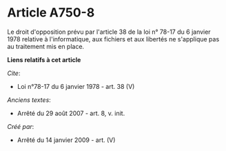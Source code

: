 # Article A750-8

Le droit d'opposition prévu par l'article 38 de la loi n° 78-17 du 6 janvier 1978 relative à l'informatique, aux fichiers et
aux libertés ne s'applique pas au traitement mis en place.

**Liens relatifs à cet article**

_Cite_:

  - Loi n°78-17 du 6 janvier 1978 - art. 38 (V)

_Anciens textes_:

  - Arrêté du 29 août 2007 - art. 8, v. init.

_Créé par_:

  - Arrêté du 14 janvier 2009 - art. (V)
